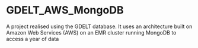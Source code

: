 # GDELT_AWS_MongoDB
A project realised using the GDELT database. It uses an architecture built on Amazon Web Services (AWS) on an EMR cluster running MongoDB to access a year of data

